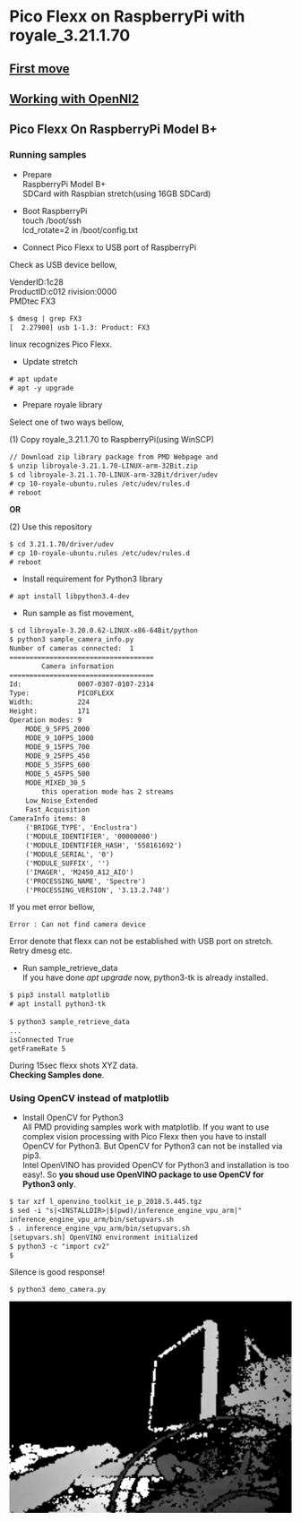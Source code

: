 # Pico Flexx on RaspberryPi with royale_3.21.1.70

## [First move](FirstContact.md)
## [Working with OpenNI2](royale+openni2.md)
## Pico Flexx On RaspberryPi Model B+

### Running samples  
- Prepare  
  RaspberryPi Model B+  
  SDCard with Raspbian stretch(using 16GB SDCard)  

- Boot RaspberryPi  
  touch /boot/ssh  
  lcd_rotate=2 in /boot/config.txt  

- Connect Pico Flexx to USB port of RaspberryPi  

Check as USB device bellow,  

VenderID:1c28  
ProductID:c012
rivision:0000  
PMDtec FX3

```
$ dmesg | grep FX3
[  2.27900] usb 1-1.3: Product: FX3
```
linux recognizes Pico Flexx.  

- Update stretch

```
# apt update
# apt -y upgrade
```

- Prepare royale library  

Select one of two ways bellow,  

(1) Copy royale_3.21.1.70 to RaspberryPi(using WinSCP)

```
// Download zip library package from PMD Webpage and
$ unzip libroyale-3.21.1.70-LINUX-arm-32Bit.zip
$ cd libroyale-3.21.1.70-LINUX-arm-32Bit/driver/udev
# cp 10-royale-ubuntu.rules /etc/udev/rules.d
# reboot

```
**OR**  

(2) Use this repository  

```
$ cd 3.21.1.70/driver/udev
# cp 10-royale-ubuntu.rules /etc/udev/rules.d
# reboot
```

- Install requirement for Python3 library  

```
# apt install libpython3.4-dev
```

- Run sample as fist movement,

```
$ cd libroyale-3.20.0.62-LINUX-x86-64Bit/python
$ python3 sample_camera_info.py 
Number of cameras connected:  1
====================================
        Camera information
====================================
Id:              0007-0307-0107-2314
Type:            PICOFLEXX
Width:           224
Height:          171
Operation modes: 9
    MODE_9_5FPS_2000
    MODE_9_10FPS_1000
    MODE_9_15FPS_700
    MODE_9_25FPS_450
    MODE_5_35FPS_600
    MODE_5_45FPS_500
    MODE_MIXED_30_5
        this operation mode has 2 streams
    Low_Noise_Extended
    Fast_Acquisition
CameraInfo items: 8
    ('BRIDGE_TYPE', 'Enclustra')
    ('MODULE_IDENTIFIER', '00000000')
    ('MODULE_IDENTIFIER_HASH', '558161692')
    ('MODULE_SERIAL', '0')
    ('MODULE_SUFFIX', '')
    ('IMAGER', 'M2450_A12_AIO')
    ('PROCESSING_NAME', 'Spectre')
    ('PROCESSING_VERSION', '3.13.2.748')
```

If you met error bellow,  
```
Error : Can not find camera device
```

Error denote that flexx can not be established with USB port on stretch. Retry dmesg etc.  

- Run sample_retrieve_data  
If you have done *apt upgrade* now, python3-tk is already installed.  

```
$ pip3 install matplotlib
# apt install python3-tk

$ python3 sample_retrieve_data
...
isConnected True
getFrameRate 5
```
During 15sec flexx shots XYZ data.  
**Checking Samples done**.  

### Using OpenCV instead of matplotlib  

- Install OpenCV for Python3  
  All PMD providing samples work with matplotlib. If you want to use complex vision processing with Pico Flexx then you have to install OpenCV for Python3. But OpenCV for Python3 can not be installed via pip3.  
  Intel OpenVINO has provided OpenCV for Python3 and installation is too easy!.  So **you shoud use OpenVINO package to use OpenCV for Python3 only**.  

```
$ tar xzf l_openvino_toolkit_ie_p_2018.5.445.tgz
$ sed -i "s|<INSTALLDIR>|$(pwd)/inference_engine_vpu_arm|"  inference_engine_vpu_arm/bin/setupvars.sh
$ . inference_engine_vpu_arm/bin/setupvars.sh
[setupvars.sh] OpenVINO environment initialized
$ python3 -c "import cv2"
$
```
Silence is good response!  

```
$ python3 demo_camera.py
```
![](files/Z.png)
